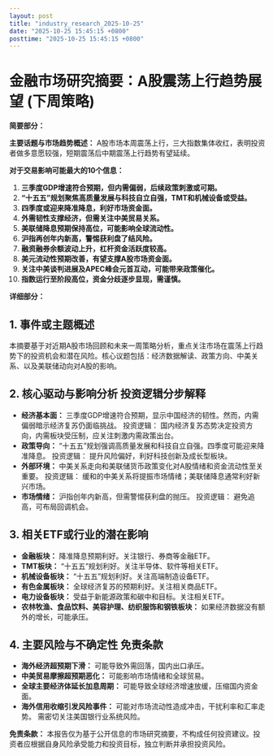 ```yaml
---
layout: post
title: "industry_research_2025-10-25"
date: "2025-10-25 15:45:15 +0800"
posttime: "2025-10-25 15:45:15 +0800"
---
```


# 金融市场研究摘要：A股震荡上行趋势展望 (下周策略)

**简要部分：**

**主要话题与市场趋势概述：** A股市场本周震荡上行，三大指数集体收红，表明投资者做多意愿较强，短期震荡后中期震荡上行趋势有望延续。

**对于交易影响可能最大的10个信息：**

1.  **三季度GDP增速符合预期，但内需偏弱，后续政策刺激或可期。**
2.  **“十五五”规划聚焦高质量发展与科技自立自强，TMT和机械设备或受益。**
3.  **四季度或迎来降准降息，利好市场资金面。**
4.  **外需韧性支撑经济，但需关注中美贸易关系。**
5.  **美联储降息预期保持高位，可能影响全球流动性。**
6.  **沪指再创年内新高，警惕获利盘了结风险。**
7.  **融资融券余额波动上升，杠杆资金活跃度较高。**
8.  **美元流动性预期改善，有望支撑A股市场资金面。**
9.  **关注中美谈判进展及APEC峰会元首互动，可能带来政策催化。**
10. **指数运行至阶段高位，资金分歧逐步显现，需谨慎。**

**详细部分：**

## 1. 事件或主题概述

本摘要基于对近期A股市场回顾和未来一周策略分析，重点关注市场在震荡上行趋势下的投资机会和潜在风险。核心议题包括：经济数据解读、政策方向、中美关系、以及美联储动向对A股的影响。

## 2. 核心驱动与影响分析 投资逻辑分步解释

*   **经济基本面：** 三季度GDP增速符合预期，显示中国经济的韧性。然而，内需偏弱暗示经济复苏仍面临挑战。 投资逻辑： 国内经济复苏态势决定投资方向，内需板块受压制，应关注刺激内需政策出台。
*   **政策导向：** “十五五”规划强调高质量发展和科技自立自强。四季度可能迎来降准降息。 投资逻辑： 提升风险偏好，利好科技创新及成长型板块。
*   **外部环境：** 中美关系走向和美联储货币政策变化对A股情绪和资金流动性至关重要。 投资逻辑： 缓和的中美关系将提振市场情绪；美联储降息通常利好新兴市场。
*   **市场情绪：** 沪指创年内新高，但需警惕获利盘的抛压。 投资逻辑： 避免追高，可布局回调机会。

## 3. 相关ETF或行业的潜在影响

*   **金融板块：** 降准降息预期利好。关注银行、券商等金融ETF。
*   **TMT板块：** “十五五”规划利好。关注半导体、软件等相关ETF。
*   **机械设备板块：** “十五五”规划利好。关注高端制造设备ETF。
*   **有色金属板块：** 全球经济复苏的预期利好。关注相关商品ETF。
*   **电力设备板块：** 受益于新能源政策和碳中和目标。关注相关ETF。
*   **农林牧渔、食品饮料、美容护理、纺织服饰和钢铁板块：** 如果经济数据没有额外的增长，可能承压。

## 4. 主要风险与不确定性 免责条款

*   **海外经济超预期下滑：** 可能导致外需回落，国内出口承压。
*   **中美贸易摩擦超预期恶化：** 可能影响市场情绪和全球贸易。
*   **全球主要经济体延长加息周期：** 可能导致全球经济增速放缓，压缩国内资金面。
*   **海外信用收缩引发风险事件：** 可能对市场流动性造成冲击，干扰利率和汇率走势。 需密切关注美国银行业系统风险。

**免责条款：** 本报告仅为基于公开信息的市场研究摘要，不构成任何投资建议。投资者应根据自身风险承受能力和投资目标，独立判断并承担投资风险。